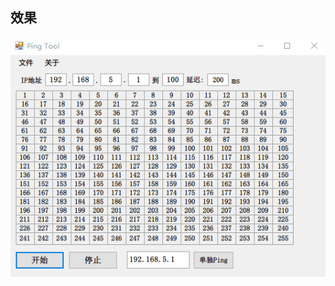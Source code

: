 ## 效果

![screenshoot/1.gif](https://raw.githubusercontent.com/yiyingcanfeng/PingTool-CSharp/master/screenshoot/1.gif)